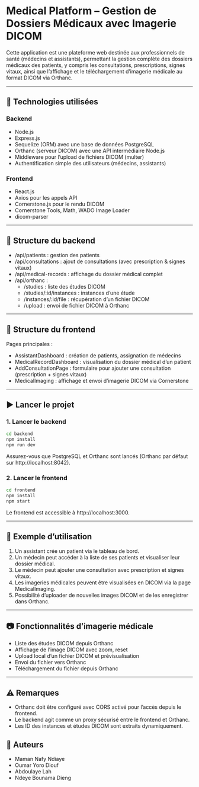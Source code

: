 # Medical Platform – Gestion de Dossiers Médicaux avec Imagerie DICOM

Cette application est une plateforme web destinée aux professionnels de santé (médecins et assistants), permettant la gestion complète des dossiers médicaux des patients, y compris les consultations, prescriptions, signes vitaux, ainsi que l’affichage et le téléchargement d’imagerie médicale au format DICOM via Orthanc.

---

## 🔧 Technologies utilisées

### Backend

- Node.js
- Express.js
- Sequelize (ORM) avec une base de données PostgreSQL
- Orthanc (serveur DICOM) avec une API intermédiaire Node.js
- Middleware pour l’upload de fichiers DICOM (multer)
- Authentification simple des utilisateurs (médecins, assistants)

### Frontend

- React.js
- Axios pour les appels API
- Cornerstone.js pour le rendu DICOM
- Cornerstone Tools, Math, WADO Image Loader
- dicom-parser

---

## 📁 Structure du backend

- /api/patients : gestion des patients
- /api/consultations : ajout de consultations (avec prescription & signes vitaux)
- /api/medical-records : affichage du dossier médical complet
- /api/orthanc :
  - /studies : liste des études DICOM
  - /studies/:id/instances : instances d’une étude
  - /instances/:id/file : récupération d’un fichier DICOM
  - /upload : envoi de fichier DICOM à Orthanc

---

## 📁 Structure du frontend

Pages principales :

- AssistantDashboard : création de patients, assignation de médecins
- MedicalRecordDashboard : visualisation du dossier médical d’un patient
- AddConsultationPage : formulaire pour ajouter une consultation (prescription + signes vitaux)
- MedicalImaging : affichage et envoi d’imagerie DICOM via Cornerstone

---

## ▶️ Lancer le projet

### 1. Lancer le backend

```bash
cd backend
npm install
npm run dev
```

Assurez-vous que PostgreSQL et Orthanc sont lancés (Orthanc par défaut sur http://localhost:8042).

### 2. Lancer le frontend

```bash
cd frontend
npm install
npm start
```

Le frontend est accessible à http://localhost:3000.

---

## 🧪 Exemple d’utilisation

1. Un assistant crée un patient via le tableau de bord.
2. Un médecin peut accéder à la liste de ses patients et visualiser leur dossier médical.
3. Le médecin peut ajouter une consultation avec prescription et signes vitaux.
4. Les imageries médicales peuvent être visualisées en DICOM via la page MedicalImaging.
5. Possibilité d’uploader de nouvelles images DICOM et de les enregistrer dans Orthanc.

---

## 📷 Fonctionnalités d’imagerie médicale

- Liste des études DICOM depuis Orthanc
- Affichage de l’image DICOM avec zoom, reset
- Upload local d’un fichier DICOM et prévisualisation
- Envoi du fichier vers Orthanc
- Téléchargement du fichier depuis Orthanc

---

## ⚠️ Remarques

- Orthanc doit être configuré avec CORS activé pour l’accès depuis le frontend.
- Le backend agit comme un proxy sécurisé entre le frontend et Orthanc.
- Les ID des instances et études DICOM sont extraits dynamiquement.

## 👥 Auteurs
- Maman Nafy Ndiaye
- Oumar Yoro Diouf
- Abdoulaye Lah
- Ndeye Bounama Dieng
